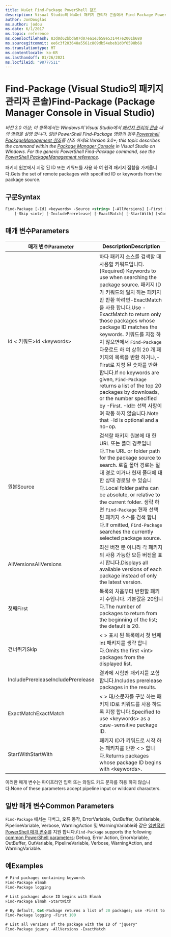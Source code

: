 ```yaml
---
title: NuGet Find-Package PowerShell 참조
description: Visual Studio의 NuGet 패키지 관리자 콘솔에서 Find-Package PowerShell 명령에 대 한 참조입니다.
author: JonDouglas
ms.author: jodou
ms.date: 6/1/2017
ms.topic: reference
ms.openlocfilehash: 83d0d62bbda07d07ea1e3b58e531447e2001b680
ms.sourcegitcommit: ee6c3f203648a5561c809db54ebeb1d0f0598b68
ms.translationtype: MT
ms.contentlocale: ko-KR
ms.lasthandoff: 01/26/2021
ms.locfileid: "98777511"
---
```

# <a name="find-package-package-manager-console-in-visual-studio"></a><span data-ttu-id="1a088-103">Find-Package (Visual Studio의 패키지 관리자 콘솔)</span><span class="sxs-lookup"><span data-stu-id="1a088-103">Find-Package (Package Manager Console in Visual Studio)</span></span>

<span data-ttu-id="1a088-104">*버전 3.0 이상; 이 항목에서는 Windows의 Visual Studio에서 [패키지 관리자 콘솔](../../consume-packages/install-use-packages-powershell.md) 내의 명령을 설명 합니다. 일반 PowerShell Find-Package 명령의 경우 [Powershell PackageManagement 참조](/powershell/module/packagemanagement/?view=powershell-6)를 참조 하세요.*</span><span class="sxs-lookup"><span data-stu-id="1a088-104">*Version 3.0+; this topic describes the command within the [Package Manager Console](../../consume-packages/install-use-packages-powershell.md) in Visual Studio on Windows. For the generic PowerShell Find-Package command, see the [PowerShell PackageManagement reference](/powershell/module/packagemanagement/?view=powershell-6).*</span></span>

<span data-ttu-id="1a088-105">패키지 원본에서 지정 된 ID 또는 키워드를 사용 하 여 원격 패키지 집합을 가져옵니다.</span><span class="sxs-lookup"><span data-stu-id="1a088-105">Gets the set of remote packages with specified ID or keywords from the package source.</span></span>

## <a name="syntax"></a><span data-ttu-id="1a088-106">구문</span><span class="sxs-lookup"><span data-stu-id="1a088-106">Syntax</span></span>

```ps
Find-Package [-Id] <keywords> -Source <string> [-AllVersions] [-First [<int>]]
    [-Skip <int>] [-IncludePrerelease] [-ExactMatch] [-StartWith] [<CommonParameters>]
```

## <a name="parameters"></a><span data-ttu-id="1a088-107">매개 변수</span><span class="sxs-lookup"><span data-stu-id="1a088-107">Parameters</span></span>

| <span data-ttu-id="1a088-108">매개 변수</span><span class="sxs-lookup"><span data-stu-id="1a088-108">Parameter</span></span> | <span data-ttu-id="1a088-109">Description</span><span class="sxs-lookup"><span data-stu-id="1a088-109">Description</span></span> |
| --- | --- |
| <span data-ttu-id="1a088-110">Id &lt; 키워드&gt;</span><span class="sxs-lookup"><span data-stu-id="1a088-110">Id &lt;keywords&gt;</span></span> | <span data-ttu-id="1a088-111">하다 패키지 소스를 검색할 때 사용할 키워드입니다.</span><span class="sxs-lookup"><span data-stu-id="1a088-111">(Required) Keywords to use when searching the package source.</span></span> <span data-ttu-id="1a088-112">패키지 ID가 키워드와 일치 하는 패키지만 반환 하려면-ExactMatch을 사용 합니다.</span><span class="sxs-lookup"><span data-stu-id="1a088-112">Use -ExactMatch to return only those packages whose package ID matches the keywords.</span></span> <span data-ttu-id="1a088-113">키워드를 지정 하지 않으면에서 `Find-Package` 다운로드 하 여 상위 20 개 패키지의 목록을 반환 하거나,-First로 지정 된 숫자를 반환 합니다.</span><span class="sxs-lookup"><span data-stu-id="1a088-113">If no keywords are given, `Find-Package` returns a list of the top 20 packages by downloads, or the number specified by -First.</span></span> <span data-ttu-id="1a088-114">-Id는 선택 사항이 며 작동 하지 않습니다.</span><span class="sxs-lookup"><span data-stu-id="1a088-114">Note that -Id is optional and a no-op.</span></span> |
| <span data-ttu-id="1a088-115">원본</span><span class="sxs-lookup"><span data-stu-id="1a088-115">Source</span></span> | <span data-ttu-id="1a088-116">검색할 패키지 원본에 대 한 URL 또는 폴더 경로입니다.</span><span class="sxs-lookup"><span data-stu-id="1a088-116">The URL or folder path for the package source to search.</span></span> <span data-ttu-id="1a088-117">로컬 폴더 경로는 절대 경로 이거나 현재 폴더에 대 한 상대 경로일 수 있습니다.</span><span class="sxs-lookup"><span data-stu-id="1a088-117">Local folder paths can be absolute, or relative to the current folder.</span></span> <span data-ttu-id="1a088-118">생략 하면 `Find-Package` 현재 선택 된 패키지 소스를 검색 합니다.</span><span class="sxs-lookup"><span data-stu-id="1a088-118">If omitted, `Find-Package` searches the currently selected package source.</span></span> |
| <span data-ttu-id="1a088-119">AllVersions</span><span class="sxs-lookup"><span data-stu-id="1a088-119">AllVersions</span></span> | <span data-ttu-id="1a088-120">최신 버전 뿐 아니라 각 패키지의 사용 가능한 모든 버전을 표시 합니다.</span><span class="sxs-lookup"><span data-stu-id="1a088-120">Displays all available versions of each package instead of only the latest version.</span></span> |
| <span data-ttu-id="1a088-121">첫째</span><span class="sxs-lookup"><span data-stu-id="1a088-121">First</span></span> | <span data-ttu-id="1a088-122">목록의 처음부터 반환할 패키지 수입니다. 기본값은 20입니다.</span><span class="sxs-lookup"><span data-stu-id="1a088-122">The number of packages to return from the beginning of the list; the default is 20.</span></span> |
| <span data-ttu-id="1a088-123">건너뛰기</span><span class="sxs-lookup"><span data-stu-id="1a088-123">Skip</span></span> | <span data-ttu-id="1a088-124">&lt; &gt; 표시 된 목록에서 첫 번째 int 패키지를 생략 합니다.</span><span class="sxs-lookup"><span data-stu-id="1a088-124">Omits the first &lt;int&gt; packages from the displayed list.</span></span>  |
| <span data-ttu-id="1a088-125">IncludePrerelease</span><span class="sxs-lookup"><span data-stu-id="1a088-125">IncludePrerelease</span></span> | <span data-ttu-id="1a088-126">결과에 시험판 패키지를 포함 합니다.</span><span class="sxs-lookup"><span data-stu-id="1a088-126">Includes prerelease packages in the results.</span></span> |
| <span data-ttu-id="1a088-127">ExactMatch</span><span class="sxs-lookup"><span data-stu-id="1a088-127">ExactMatch</span></span> | <span data-ttu-id="1a088-128">&lt; &gt; 대/소문자를 구분 하는 패키지 ID로 키워드를 사용 하도록 지정 합니다.</span><span class="sxs-lookup"><span data-stu-id="1a088-128">Specified to use &lt;keywords&gt; as a case-sensitive package ID.</span></span> |
| <span data-ttu-id="1a088-129">StartWith</span><span class="sxs-lookup"><span data-stu-id="1a088-129">StartWith</span></span> | <span data-ttu-id="1a088-130">패키지 ID가 키워드로 시작 하는 패키지를 반환 &lt; &gt; 합니다.</span><span class="sxs-lookup"><span data-stu-id="1a088-130">Returns packages whose package ID begins with &lt;keywords&gt;.</span></span> |

<span data-ttu-id="1a088-131">이러한 매개 변수는 파이프라인 입력 또는 와일드 카드 문자를 허용 하지 않습니다.</span><span class="sxs-lookup"><span data-stu-id="1a088-131">None of these parameters accept pipeline input or wildcard characters.</span></span>

## <a name="common-parameters"></a><span data-ttu-id="1a088-132">일반 매개 변수</span><span class="sxs-lookup"><span data-stu-id="1a088-132">Common Parameters</span></span>

<span data-ttu-id="1a088-133">`Find-Package` 에서는 디버그, 오류 동작, ErrorVariable, OutBuffer, OutVariable, PipelineVariable, Verbose, WarningAction 및 WarningVariable와 같은 [일반적인 PowerShell 매개 변수](/powershell/module/microsoft.powershell.core/about/about_commonparameters)를 지원 합니다.</span><span class="sxs-lookup"><span data-stu-id="1a088-133">`Find-Package` supports the following [common PowerShell parameters](/powershell/module/microsoft.powershell.core/about/about_commonparameters): Debug, Error Action, ErrorVariable, OutBuffer, OutVariable, PipelineVariable, Verbose, WarningAction, and WarningVariable.</span></span>

## <a name="examples"></a><span data-ttu-id="1a088-134">예</span><span class="sxs-lookup"><span data-stu-id="1a088-134">Examples</span></span>

```ps
# Find packages containing keywords
Find-Package elmah
Find-Package logging

# List packages whose ID begins with Elmah
Find-Package Elmah -StartWith

# By default, Get-Package returns a list of 20 packages; use -First to show more
Find-Package logging -First 100

# List all versions of the package with the ID of "jquery"
Find-Package jquery -AllVersions -ExactMatch
```